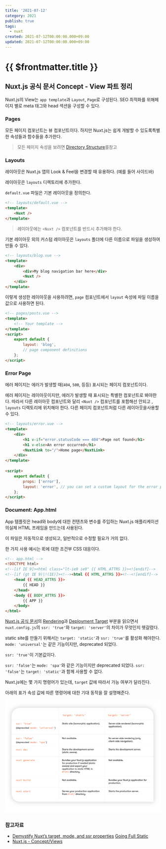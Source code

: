 ```yaml
---
title: '2021-07-12'
category: 2021
publish: true
tags:
  - nuxt
created: 2021-07-12T00:00:00.000+09:00
updated: 2021-07-12T00:00:00.000+09:00
---
```


# {{ $frontmatter.title }}

## Nuxt.js 공식 문서 Concept - View 파트 정리

Nuxt.js의 View는 `app template`과 `Layout`, `Page`로 구성된다. SEO 최적화를 위해페이지 별로 meta 태그와 head 섹션을 구성할 수 있다.

### Pages

모든 페이지 컴포넌트는 뷰 컴포넌트이다. 하지만 Nuxt.js는 쉽게 개발할 수 있도록특별한 속성들과 함수들을 추가한다.

> 모든 페이지 속성을 보려면 [Directory Structure](https://nuxtjs.org/docs/2.x/directory-structure/pages)를참고

### Layouts

레이아웃은 Nuxt.js 앱의 Look & Feel을 변경할 때 유용하다. (예를 들어 사이드바)

레이아웃은 `layouts` 디렉토리에 추가한다.

`default.vue` 파일은 기본 레이아웃을 정의한다.

```html
<!-- layouts/default.vue -->
<template>
	<Nuxt />
</template>
```

> 레이아웃에는 `<Nuxt />` 컴포넌트를 반드시 추가해야 한다.

기본 레이아웃 외의 커스텀 레이아웃은 `layouts` 폴더에 다른 이름으로 파일을 생성하여 만들 수 있다.

```html
<!-- layouts/blog.vue -->
<template>
	<div>
		<div>My blog navigation bar here</div>
		<Nuxt />
	</div>
</template>
```

이렇게 생성한 레이아웃을 사용하려면, `page` 컴포넌트에서 `layout` 속성에 파일 이름을 값으로 사용하면 된다.

```html
<!-- pages/posts.vue -->
<template>
	<!-- Your template -->
</template>
<script>
	export default {
		layout: 'blog',
		// page component definitions
	};
</script>
```

### Error Page

에러 페이지는 에러가 발생할 때(`404`, `500`, 등등) 표시되는 페이지 컴포넌트이다.

에러 페이지는 레이아웃이지만, 에러가 발생할 때 표시되는 특별한 컴포넌트로 봐야한다. 따라서 다른 레이아웃 컴포넌트와 달리 `<Nuxt />` 컴포넌트를 포함해선 안되고 , `layouts` 디렉토리에 위치해야 한다. 다른 페이지 컴포넌트처럼 다른 레이아웃을사용할 수 있다.

```html
<!-- layouts/error.vue -->
<template>
	<div>
		<h1 v-if="error.statusCode === 404">Page not found</h1>
		<h1 v-else>An error occurred</h1>
		<NuxtLink to="/">Home page</NuxtLink>
	</div>
</template>

<script>
	export default {
		props: ['error'],
		layout: 'error', // you can set a custom layout for the error page
	};
</script>
```

### Document: App.html

App 템플릿은 head와 body에 대한 컨텐츠와 변수를 주입하는 Nuxt.js 애플리케이션의실제 HTML 프레임을 만드는데 사용된다.

이 파일은 자동적으로 생성되고, 일반적으로 수정할 필요가 거의 없다.

한 가지 사용 예시는 IE에 대한 조건부 CSS 대응이다.

```html
<!-- app.html -->
<!DOCTYPE html>
<!--[if IE 9]><html class="lt-ie9 ie9" {{ HTML_ATTRS }}><![endif]-->
<!--[if (gt IE 9)|!(IE)]><!--><html {{ HTML_ATTRS }}><!--<![endif]-->
	<head {{ HEAD_ATTRS }}>
		{{ HEAD }}
	</head>
	<body {{ BODY_ATTRS }}>
		{{ APP }}
	</body>
</html>
```

[Nuxt.js 공식 문서](https://nuxtjs.org)의 [Rendering](https://nuxtjs.org/docs/2.x/features/rendering-modes)과 [Deployment Target](https://nuxtjs.org/docs/2.x/features/deployment-targets) 부분을 읽으면서 `nuxt.config.js`의 `ssr: 'true'`와 `target: 'server'`의 차이가 무엇인지 헷갈렸다.

static site를 만들기 위해서는 `target: 'static'`과 `ssr: 'true'`를 활성화 해야한다. `mode: 'universal'`는 같은 기능이지만, deprecated 되었다.

`ssr: 'true'`이 기본값이다.

`ssr: 'false'`는 `mode: 'spa'`와 같은 기능이지만 deprecated 되었다. `ssr: 'false'`는 `target: 'static'`과 함께 사용할 수 없다.

Nuxt.js에는 몇 가지 명령어가 있는데, `target` 값에 따라서 가능 여부가 달라진다.

아래의 표가 속성 값에 따른 명령어에 대한 기대 동작을 잘 설명해준다.

![2021-07-12-image-0](./images/2021-07-12-image-0.png)

### 참고자료

- [Demystify Nuxtʼs target, mode, and ssr properties](https://kontent.ai/blog/demystify-nuxt-target-mode-and-ssr-properties) [Going Full Static](https://nuxtjs.org/blog/going-full-static)
- [Nuxt.js - Concept/Views](https://nuxtjs.org/docs/2.x/concepts/views)

